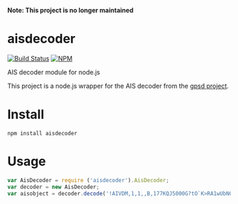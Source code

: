 **Note: This project is no longer maintained**

aisdecoder
==========
[![Build Status](https://travis-ci.org/kintel/aisdecoder.png)](https://travis-ci.org/kintel/aisdecoder)
[![NPM](https://nodei.co/npm/aisdecoder.png)](https://nodei.co/npm/aisdecoder/)

AIS decoder module for node.js


This project is a node.js wrapper for the AIS decoder from the [gpsd project](http://www.catb.org/gpsd).

# Install

```npm install aisdecoder```

# Usage

````javascript
var AisDecoder = require ('aisdecoder').AisDecoder;
var decoder = new AisDecoder;
var aisobject = decoder.decode('!AIVDM,1,1,,B,177KQJ5000G?tO`K>RA1wUbN0TKH,0*5C');
````


